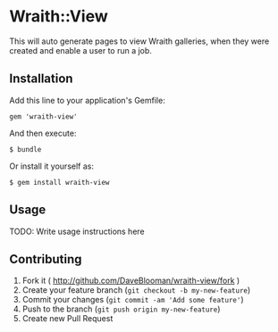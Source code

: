 # Wraith::View

This will auto generate pages to view Wraith galleries, when they were created and enable a user to run a job.

## Installation

Add this line to your application's Gemfile:

    gem 'wraith-view'

And then execute:

    $ bundle

Or install it yourself as:

    $ gem install wraith-view

## Usage

TODO: Write usage instructions here

## Contributing

1. Fork it ( http://github.com/DaveBlooman/wraith-view/fork )
2. Create your feature branch (`git checkout -b my-new-feature`)
3. Commit your changes (`git commit -am 'Add some feature'`)
4. Push to the branch (`git push origin my-new-feature`)
5. Create new Pull Request
